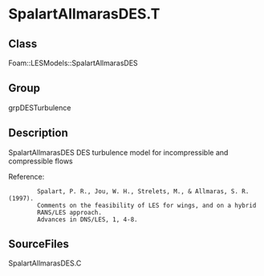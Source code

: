 # SpalartAllmarasDES.T 
## Class
Foam::LESModels::SpalartAllmarasDES

## Group
grpDESTurbulence

## Description
SpalartAllmarasDES DES turbulence model for incompressible and
compressible flows

Reference:
```
        Spalart, P. R., Jou, W. H., Strelets, M., & Allmaras, S. R. (1997).
        Comments on the feasibility of LES for wings, and on a hybrid
        RANS/LES approach.
        Advances in DNS/LES, 1, 4-8.
```

## SourceFiles
SpalartAllmarasDES.C


